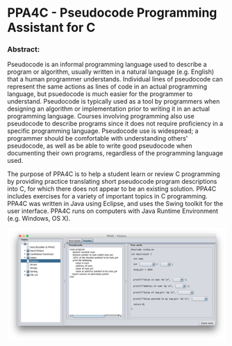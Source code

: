 # PPA4C - Pseudocode Programming Assistant for C

### Abstract:  
Pseudocode is an informal programming language used to describe a program or algorithm, usually written in a natural language (e.g. English) that a human programmer understands. Individual lines of pseudocode can represent the same actions as lines of code in an actual programming language, but psuedocode is much easier for the programmer to understand. Pseudocode is typically used as a tool by programmers when designing an algorithm or implementation prior to writing it in an actual programming language. Courses involving programming also use pseudocode to describe programs since it does not require proficiency in a specific programming language. Pseudocode use is widespread; a programmer should be comfortable with understanding others' pseudocode, as well as be able to write good pseudocode when documenting their own programs, regardless of the programming language used.

The purpose of PPA4C is to help a student learn or review C programming by providing practice translating short pseudocode program descriptions into C, for which there does not appear to be an existing solution. PPA4C includes exercises for a variety of important topics in C programming. PPA4C was written in Java using Eclipse, and uses the Swing toolkit for the user interface. PPA4C runs on computers with Java Runtime Environment (e.g. Windows, OS X).

![PPA4C Screenshot](screenshot.png "Screenshot of PPA4C")

